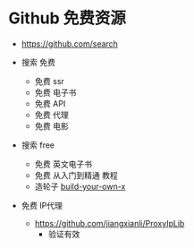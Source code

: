 # Github 免费资源
- https://github.com/search
- 搜索 免费
    - 免费 ssr
    - 免费 电子书
    - 免费 API
    - 免费 代理
    - 免费 电影

- 搜索 free
    - 免费 英文电子书
    - 免费 从入门到精通 教程
    - 造轮子 [build-your-own-x](https://github.com/danistefanovic/build-your-own-x)

- 免费 IP代理
    - https://github.com/jiangxianli/ProxyIpLib
        - 验证有效
